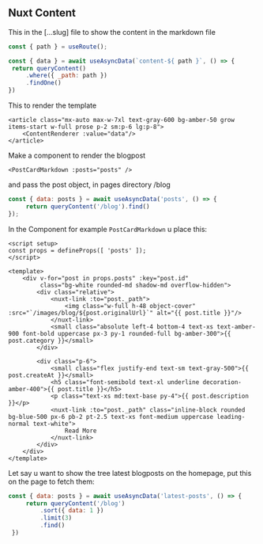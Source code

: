 ## Nuxt Content

This in the [...slug] file to show the content in the markdown file

```javascript
const { path } = useRoute();

const { data } = await useAsyncData(`content-${ path }`, () => {
 return queryContent()
     .where({ _path: path })
     .findOne()
})
```

This to render the template

```vue
<article class="mx-auto max-w-7xl text-gray-600 bg-amber-50 grow items-start w-full prose p-2 sm:p-6 lg:p-8">
    <ContentRenderer :value="data"/>
</article>
```


Make a component to render the blogpost

```vue
<PostCardMarkdown :posts="posts" />
```
and pass the post object, in pages directory /blog

```javascript
const { data: posts } = await useAsyncData('posts', () => {
     return queryContent('/blog').find()
});
```

In the Component for example `PostCardMarkdown` u place this:

```vue
<script setup>
const props = defineProps([ 'posts' ]);
</script>

<template>
    <div v-for="post in props.posts" :key="post.id"
         class="bg-white rounded-md shadow-md overflow-hidden">
        <div class="relative">
            <nuxt-link :to="post._path">
                <img class="w-full h-48 object-cover" :src="`/images/blog/${post.originalUrl}`" alt="{{ post.title }}"/>
            </nuxt-link>
            <small class="absolute left-4 bottom-4 text-xs text-amber-900 font-bold uppercase px-3 py-1 rounded-full bg-amber-300">{{ post.category }}</small>
        </div>

        <div class="p-6">
            <small class="flex justify-end text-sm text-gray-500">{{ post.createAt }}</small>
            <h5 class="font-semibold text-xl underline decoration-amber-400">{{ post.title }}</h5>
            <p class="text-xs md:text-base py-4">{{ post.description }}</p>
            <nuxt-link :to="post._path" class="inline-block rounded bg-blue-500 px-6 pb-2 pt-2.5 text-xs font-medium uppercase leading-normal text-white">
                Read More
            </nuxt-link>
        </div>
    </div>
</template>
```
Let say u want to show the tree latest blogposts on the homepage, put this on the page to fetch them:

```javascript
const { data: posts } = await useAsyncData('latest-posts', () => {
     return queryContent('/blog')
         .sort({ data: 1 })
         .limit(3)
         .find()
 })
```

